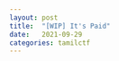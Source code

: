 ```yaml
---
layout: post
title:  "[WIP] It's Paid"
date:   2021-09-29
categories: tamilctf
---
```





